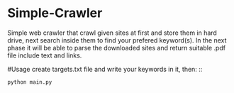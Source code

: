 # Simple-Crawler
Simple web crawler that crawl given sites at first and store them in hard drive, next search inside them to find your prefered keyword(s).
In the next phase it will be able to parse the downloaded sites and return suitable .pdf file include text and links.

#Usage
create targets.txt file and write your keywords in it, then:
::

    python main.py
    

